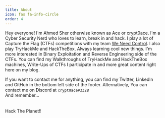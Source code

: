 ```yaml
---
title: About
icon: fas fa-info-circle
order: 4
---
```


Hey everyone! I'm Ahmed Sher otherwise known as Ace or crypt0ace. I'm a Cyber Security Nerd who loves to learn, break in and hack. I play a lot of Capture the Flag (CTFs) competitions with my team [We Need Control](https://ctftime.org/team/163080). I also play TryHackMe and HackTheBox, Always learning cool new things. I'm more interested in Binary Exploitation and Reverse Engineering side of the CTFs. You can find my Walkthroughs of TryHackMe and HackTheBox machines, Write-Ups of CTFs I participate in and more great content right here on my blog.

If you want to contact me for anything, you can find my Twitter, LinkedIn and GitHub in the bottom left side of the footer. Alternatively, You can contact me on Discord at `crypt0ace#3328`\
And remember...\
\
\
Hack The Planet!!